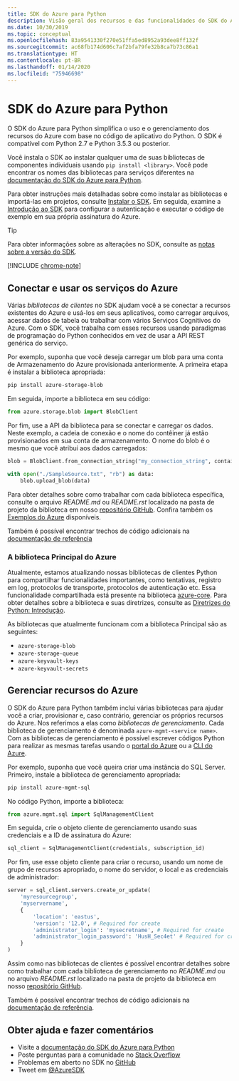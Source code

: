 ```yaml
---
title: SDK do Azure para Python
description: Visão geral dos recursos e das funcionalidades do SDK do Azure para Python que ajudam os desenvolvedores a serem mais produtivos ao trabalhar com os serviços do Azure.
ms.date: 10/30/2019
ms.topic: conceptual
ms.openlocfilehash: 83a9541330f270e51ffa5ed8952a93dee8ff132f
ms.sourcegitcommit: ac68fb174d606c7af2bfa79fe32b8ca7b73c86a1
ms.translationtype: HT
ms.contentlocale: pt-BR
ms.lasthandoff: 01/14/2020
ms.locfileid: "75946698"
---
```

# <a name="azure-sdk-for-python"></a>SDK do Azure para Python

O SDK do Azure para Python simplifica o uso e o gerenciamento dos recursos do Azure com base no código de aplicativo do Python. O SDK é compatível com Python 2.7 e Python 3.5.3 ou posterior.

Você instala o SDK ao instalar qualquer uma de suas bibliotecas de componentes individuais usando `pip install <library>`. Você pode encontrar os nomes das bibliotecas para serviços diferentes na [documentação do SDK do Azure para Python](https://azure.github.io/azure-sdk-for-python/).

Para obter instruções mais detalhadas sobre como instalar as bibliotecas e importá-las em projetos, consulte [Instalar o SDK](python-sdk-azure-install.md). Em seguida, examine a [Introdução ao SDK](python-sdk-azure-get-started.yml) para configurar a autenticação e executar o código de exemplo em sua própria assinatura do Azure.

> [!TIP]
> Para obter informações sobre as alterações no SDK, consulte as [notas sobre a versão do SDK](https://azure.github.io/azure-sdk/).

[!INCLUDE [chrome-note](includes/chrome-note.md)]

## <a name="connect-and-use-azure-services"></a>Conectar e usar os serviços do Azure

Várias *bibliotecas de clientes* no SDK ajudam você a se conectar a recursos existentes do Azure e usá-los em seus aplicativos, como carregar arquivos, acessar dados de tabela ou trabalhar com vários Serviços Cognitivos do Azure. Com o SDK, você trabalha com esses recursos usando paradigmas de programação do Python conhecidos em vez de usar a API REST genérica do serviço.

Por exemplo, suponha que você deseja carregar um blob para uma conta de Armazenamento do Azure provisionada anteriormente. A primeira etapa é instalar a biblioteca apropriada:

```bash
pip install azure-storage-blob
```

Em seguida, importe a biblioteca em seu código:

```python
from azure.storage.blob import BlobClient
```

Por fim, use a API da biblioteca para se conectar e carregar os dados. Neste exemplo, a cadeia de conexão e o nome do contêiner já estão provisionados em sua conta de armazenamento. O nome do blob é o mesmo que você atribui aos dados carregados:

```python
blob = BlobClient.from_connection_string("my_connection_string", container="mycontainer", blob="my_blob")

with open("./SampleSource.txt", "rb") as data:
    blob.upload_blob(data)
```

Para obter detalhes sobre como trabalhar com cada biblioteca específica, consulte o arquivo *README.md* ou *README.rst* localizado na pasta de projeto da biblioteca em nosso [repositório GitHub](https://github.com/Azure/azure-sdk-for-python/tree/master/sdk). Confira também os [Exemplos do Azure](https://docs.microsoft.com/samples/browse/?languages=python) disponíveis.

Também é possível encontrar trechos de código adicionais na [documentação de referência](/python/api?view=azure-python)

### <a name="the-azure-core-library"></a>A biblioteca Principal do Azure

Atualmente, estamos atualizando nossas bibliotecas de clientes Python para compartilhar funcionalidades importantes, como tentativas, registro em log, protocolos de transporte, protocolos de autenticação etc. Essa funcionalidade compartilhada está presente na biblioteca [azure-core](https://github.com/Azure/azure-sdk-for-python/tree/master/sdk/core/azure-core). Para obter detalhes sobre a biblioteca e suas diretrizes, consulte as [Diretrizes do Python: Introdução](https://azure.github.io/azure-sdk/python_introduction.html).

As bibliotecas que atualmente funcionam com a biblioteca Principal são as seguintes:

- `azure-storage-blob`
- `azure-storage-queue`
- `azure-keyvault-keys`
- `azure-keyvault-secrets`

## <a name="manage-azure-resources"></a>Gerenciar recursos do Azure

O SDK do Azure para Python também inclui várias bibliotecas para ajudar você a criar, provisionar e, caso contrário, gerenciar os próprios recursos do Azure. Nos referimos a elas como *bibliotecas de gerenciamento*. Cada biblioteca de gerenciamento é denominada `azure-mgmt-<service name>`. Com as bibliotecas de gerenciamento é possível escrever códigos Python para realizar as mesmas tarefas usando o [portal do Azure](https://portal.azure.com) ou a [CLI do Azure](https://docs.microsoft.com/cli/azure/install-azure-cli).

Por exemplo, suponha que você queira criar uma instância do SQL Server. Primeiro, instale a biblioteca de gerenciamento apropriada:

```bash
pip install azure-mgmt-sql
```

No código Python, importe a biblioteca:

```python
from azure.mgmt.sql import SqlManagementClient

```

Em seguida, crie o objeto cliente de gerenciamento usando suas credenciais e a ID de assinatura do Azure:

```python
sql_client = SqlManagementClient(credentials, subscription_id)
```

Por fim, use esse objeto cliente para criar o recurso, usando um nome de grupo de recursos apropriado, o nome do servidor, o local e as credenciais de administrador:

```python
server = sql_client.servers.create_or_update(
    'myresourcegroup',
    'myservername',
    {
        'location': 'eastus',
        'version': '12.0', # Required for create
        'administrator_login': 'mysecretname', # Required for create
        'administrator_login_password': 'HusH_Sec4et' # Required for create
    }
)
```

Assim como nas bibliotecas de clientes é possível encontrar detalhes sobre como trabalhar com cada biblioteca de gerenciamento no *README.md* ou no arquivo *README.rst* localizado na pasta de projeto da biblioteca em nosso [repositório GitHub](https://github.com/Azure/azure-sdk-for-python/tree/master/sdk).

Também é possível encontrar trechos de código adicionais na [documentação de referência](/python/api?view=azure-python). 

## <a name="get-help-and-give-feedback"></a>Obter ajuda e fazer comentários

- Visite a [documentação do SDK do Azure para Python](https://aka.ms/python-docs)
- Poste perguntas para a comunidade no [Stack Overflow](https://stackoverflow.com/questions/tagged/azure-sdk-python)
- Problemas em aberto no SDK no [GitHub](https://github.com/Azure/azure-sdk-for-python/issues)
- Tweet em [@AzureSDK](https://twitter.com/AzureSdk/)
